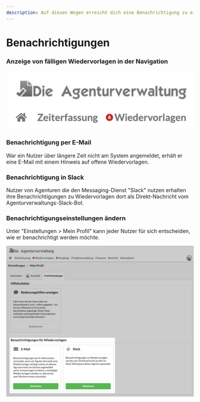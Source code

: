 ```yaml
---
description: Auf diesen Wegen erreicht dich eine Benachrichtigung zu einer Wiedervorlage
---
```


# Benachrichtigungen

### Anzeige von fälligen Wiedervorlagen in der Navigation

![Das auff&#xE4;llige, rote Label zeigt die Anzahl deiner f&#xE4;lligen Wiedervorlagen.](../.gitbook/assets/bildschirmfoto-2019-12-05-um-12.07.55.png)

### Benachrichtigung per E-Mail

War ein Nutzer über längere Zeit nicht am System angemeldet, erhält er eine E-Mail mit  einem Hinweis auf offene Wiedervorlagen.

### Benachrichtigung in Slack

Nutzer von Agenturen die den Messaging-Dienst "Slack" nutzen erhalten ihre Benachrichtigungen zu Wiedervorlagen dort als Direkt-Nachricht vom Agenturverwaltungs-Slack-Bot.

### Benachrichtigungseinstellungen ändern

Unter "Einstellungen &gt; Mein Profil" kann jeder Nutzer für sich entscheiden, wie er benachrichtigt werden möchte.

![](../.gitbook/assets/notification-settings.jpg)

